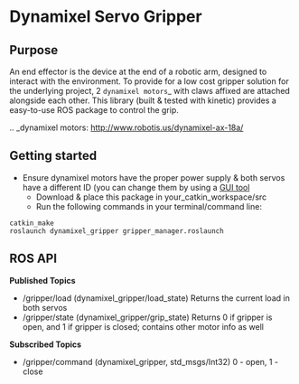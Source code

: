 # Dynamixel Servo Gripper

## Purpose

An end effector is the device at the end of a robotic arm, designed to interact with the environment. To provide for a low cost gripper solution for the underlying project, 2 `dynamixel motors`_ with claws affixed are attached alongside each other. This library (built & tested with kinetic) provides a easy-to-use ROS package to control the grip.

.. _dynamixel motors: http://www.robotis.us/dynamixel-ax-18a/

## Getting started

* Ensure dynamixel motors have the proper power supply & both servos have a different ID (you can change them by using a [GUI tool](http://emanual.robotis.com/docs/en/software/dynamixel/dynamixel_workbench/#gui)
  - Download & place this package in your_catkin_workspace/src
  - Run the following commands in your terminal/command line:
```
catkin_make
roslaunch dynamixel_gripper gripper_manager.roslaunch
```

## ROS API

**Published Topics**
* /gripper/load (dynamixel_gripper/load_state)
  Returns the current load in both servos
* /gripper/state (dynamixel_gripper/grip_state)
  Returns 0 if gripper is open, and 1 if gripper is closed; contains other motor info as well

**Subscribed Topics**
* /gripper/command (dynamixel_gripper, std_msgs/Int32)
  0 - open, 1 - close
